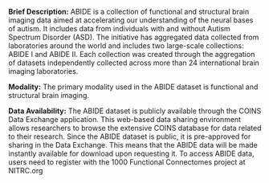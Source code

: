 **Brief Description:** ABIDE is a collection of functional and structural brain imaging data aimed at accelerating our understanding of the neural bases of autism. It includes data from individuals with and without Autism Spectrum Disorder (ASD). The initiative has aggregated data collected from laboratories around the world and includes two large-scale collections: ABIDE I and ABIDE II. Each collection was created through the aggregation of datasets independently collected across more than 24 international brain imaging laboratories.<br>

**Modality:** The primary modality used in the ABIDE dataset is functional and structural brain imaging.<br>

**Data Availability:** The ABIDE dataset is publicly available through the COINS Data Exchange application. This web-based data sharing environment allows researchers to browse the extensive COINS database for data related to their research. Since the ABIDE dataset is public, it is pre-approved for sharing in the Data Exchange. This means that the ABIDE data will be made instantly available for download upon requesting it. To access ABIDE data, users need to register with the 1000 Functional Connectomes project at NITRC.org
